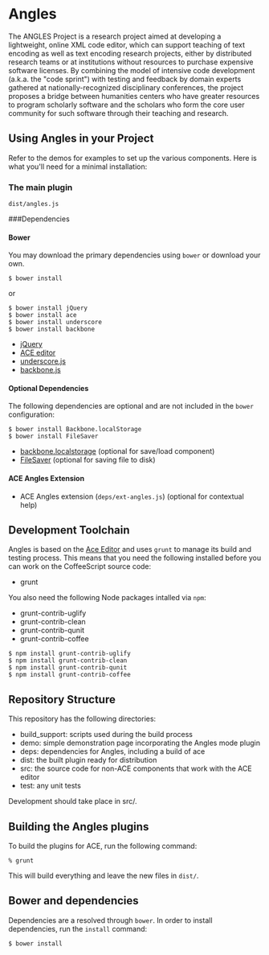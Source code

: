 # Angles

The ANGLES Project is a research project aimed at developing a 
lightweight, online XML code editor, which can support teaching of 
text encoding as well as text encoding research projects, either by 
distributed research teams or at institutions without resources to 
purchase expensive software licenses. By combining the model of 
intensive code development (a.k.a. the "code sprint") with testing 
and feedback by domain experts gathered at nationally-recognized 
disciplinary conferences, the project proposes a bridge between 
humanities centers who have greater resources to program scholarly 
software and the scholars who form the core user community for such 
software through their teaching and research.

## Using Angles in your Project

Refer to the demos for examples to set up the various components. Here is what you'll need for a minimal installation:

### The main plugin 
 `dist/angles.js`

###Dependencies 

#### Bower

You may download the primary dependencies using `bower` or download your own.

```
$ bower install
```

or

```
$ bower install jQuery
$ bower install ace
$ bower install underscore
$ bower install backbone
```


* [jQuery](https://jquery.com/)
* [ACE editor](http://ace.c9.io/)
* [underscore.js](http://underscorejs.org/)
* [backbone.js](http://backbonejs.org/)

#### Optional Dependencies

The following dependencies are optional and are not included in the `bower` configuration:

```
$ bower install Backbone.localStorage
$ bower install FileSaver
```

* [backbone.localstorage](https://github.com/jeromegn/Backbone.localStorage) (optional for save/load component)
* [FileSaver](https://github.com/eligrey/FileSaver.js) (optional for saving file to disk)

#### ACE Angles Extension

* ACE Angles extension (`deps/ext-angles.js`) (optional for contextual help)

## Development Toolchain

Angles is based on the [Ace Editor](http://ace.ajax.org/) and uses `grunt`
to manage its build and testing process. This means that
you need the following installed before you can work on the CoffeeScript
source code:

* grunt

You also need the following Node packages intalled via `npm`:

* grunt-contrib-uglify
* grunt-contrib-clean
* grunt-contrib-qunit
* grunt-contrib-coffee

```
$ npm install grunt-contrib-uglify
$ npm install grunt-contrib-clean
$ npm install grunt-contrib-qunit
$ npm install grunt-contrib-coffee
```

## Repository Structure

This repository has the following directories:

* build\_support: scripts used during the build process
* demo: simple demonstration page incorporating the Angles mode plugin
* deps: dependencies for Angles, including a build of ace
* dist: the built plugin ready for distribution
* src: the source code for non-ACE components that work with the ACE editor
* test: any unit tests

Development should take place in src/.

## Building the Angles plugins

To build the plugins for ACE, run the following command:

    % grunt

This will build everything and leave the new files in `dist/`.


## Bower and dependencies

Dependencies are a resolved through `bower`. In order to install
dependencies, run the `install` command:

```
$ bower install
```
